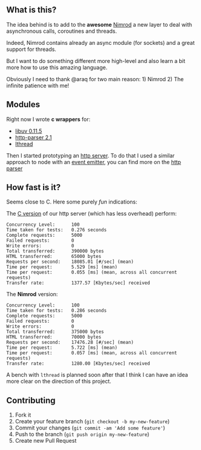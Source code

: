 ## What is this?

The idea behind is to add to the **awesome** [Nimrod](https://github.com/Araq/Nimrod) a new layer
to deal with asynchronous calls, coroutines and threads.

Indeed, Nimrod contains already an async module (for sockets) and a great support for threads.

But I want to do something different more high-level and also learn a bit more how to use this
amazing language.

Obviously I need to thank @araq for two main reason: 1) Nimrod 2) The infinite patience with me!

## Modules

Right now I wrote **c wrappers** for:

- [libuv 0.11.5](http://github.com/joyent/libuv/tree/v0.11.5)
- [http-parser 2.1](https://github.com/joyent/http-parser/tree/v2.1)
- [lthread](https://github.com/halayli/lthread)

Then I started prototyping an [http server](/http_server.nim). To do that I used a similar approach to node with an
[event emitter](/events.nim), you can find more on the [http parser](/http.nim)

## How fast is it?

Seems close to C. Here some purely _fun_ indications:

The [C version](/examples/webserver.c) of our http server (which has less overhead) perform:

```
Concurrency Level:      100
Time taken for tests:   0.276 seconds
Complete requests:      5000
Failed requests:        0
Write errors:           0
Total transferred:      390000 bytes
HTML transferred:       65000 bytes
Requests per second:    18085.01 [#/sec] (mean)
Time per request:       5.529 [ms] (mean)
Time per request:       0.055 [ms] (mean, across all concurrent requests)
Transfer rate:          1377.57 [Kbytes/sec] received
```

The **Nimrod** version:

```
Concurrency Level:      100
Time taken for tests:   0.286 seconds
Complete requests:      5000
Failed requests:        0
Write errors:           0
Total transferred:      375000 bytes
HTML transferred:       70000 bytes
Requests per second:    17476.28 [#/sec] (mean)
Time per request:       5.722 [ms] (mean)
Time per request:       0.057 [ms] (mean, across all concurrent requests)
Transfer rate:          1280.00 [Kbytes/sec] received
```

A bench with `lthread` is planned soon after that I think I can have an idea more clear on the
direction of this project.

## Contributing

1. Fork it
2. Create your feature branch (`git checkout -b my-new-feature`)
3. Commit your changes (`git commit -am 'Add some feature'`)
4. Push to the branch (`git push origin my-new-feature`)
5. Create new Pull Request
